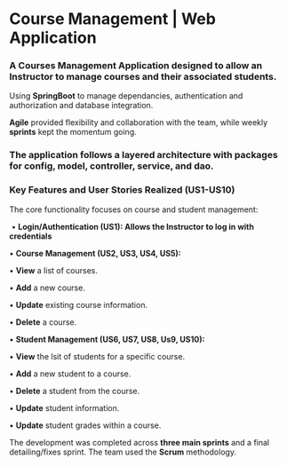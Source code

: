 # **Course Management | Web Application**

### **A Courses Management Application designed to allow an Instructor to manage courses and their associated students.**


Using **SpringBoot** to manage dependancies, authentication and authorization and database integration.

**Agile** provided flexibility and collaboration with the team, while weekly **sprints** kept the momentum going.


### **The application follows a layered architecture with packages for config, model, controller, service, and dao.**

### **Key Features and User Stories Realized (US1-US10)**

The core functionality focuses on course and student management:

&nbsp;•	**Login/Authentication (US1): Allows the Instructor to log in with credentials**

•	**Course Management (US2, US3, US4, US5):**

  •	**View** a list of courses.

  •	**Add** a new course.

  •	**Update** existing course information.

  •	**Delete** a course.

•	**Student Management (US6, US7, US8, Us9, US10):**

  •	**View** the lsit of students for a specific course.

  •	**Add** a new student to a course.

  •	**Delete** a student from the course.

  •	**Update** student information.

  •	**Update** student grades within a course.

  The development was completed across **three main sprints** and a final detailing/fixes sprint. The team used the **Scrum** methodology.




